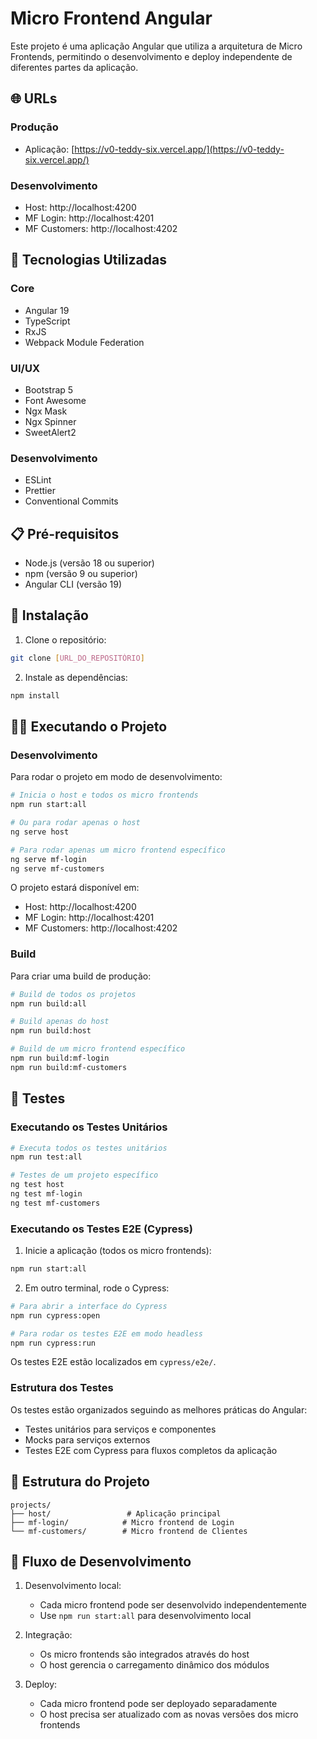 # Micro Frontend Angular

Este projeto é uma aplicação Angular que utiliza a arquitetura de Micro Frontends, permitindo o desenvolvimento e deploy independente de diferentes partes da aplicação.

## 🌐 URLs

### Produção
- Aplicação: [https://v0-teddy-six.vercel.app/](https://v0-teddy-six.vercel.app/)

### Desenvolvimento
- Host: http://localhost:4200
- MF Login: http://localhost:4201
- MF Customers: http://localhost:4202

## 🚀 Tecnologias Utilizadas

### Core
- Angular 19
- TypeScript
- RxJS
- Webpack Module Federation

### UI/UX
- Bootstrap 5
- Font Awesome
- Ngx Mask
- Ngx Spinner
- SweetAlert2

### Desenvolvimento
- ESLint
- Prettier
- Conventional Commits

## 📋 Pré-requisitos

- Node.js (versão 18 ou superior)
- npm (versão 9 ou superior)
- Angular CLI (versão 19)

## 🔧 Instalação

1. Clone o repositório:
```bash
git clone [URL_DO_REPOSITÓRIO]
```

2. Instale as dependências:
```bash
npm install
```

## 🏃‍♂️ Executando o Projeto

### Desenvolvimento

Para rodar o projeto em modo de desenvolvimento:

```bash
# Inicia o host e todos os micro frontends
npm run start:all

# Ou para rodar apenas o host
ng serve host

# Para rodar apenas um micro frontend específico
ng serve mf-login
ng serve mf-customers
```

O projeto estará disponível em:
- Host: http://localhost:4200
- MF Login: http://localhost:4201
- MF Customers: http://localhost:4202

### Build

Para criar uma build de produção:

```bash
# Build de todos os projetos
npm run build:all

# Build apenas do host
npm run build:host

# Build de um micro frontend específico
npm run build:mf-login
npm run build:mf-customers
```

## 🧪 Testes

### Executando os Testes Unitários

```bash
# Executa todos os testes unitários
npm run test:all

# Testes de um projeto específico
ng test host
ng test mf-login
ng test mf-customers
```

### Executando os Testes E2E (Cypress)

1. Inicie a aplicação (todos os micro frontends):
```bash
npm run start:all
```

2. Em outro terminal, rode o Cypress:
```bash
# Para abrir a interface do Cypress
npm run cypress:open

# Para rodar os testes E2E em modo headless
npm run cypress:run
```

Os testes E2E estão localizados em `cypress/e2e/`.

### Estrutura dos Testes

Os testes estão organizados seguindo as melhores práticas do Angular:
- Testes unitários para serviços e componentes
- Mocks para serviços externos
- Testes E2E com Cypress para fluxos completos da aplicação

## 📁 Estrutura do Projeto

```
projects/
├── host/                 # Aplicação principal
├── mf-login/            # Micro frontend de Login
└── mf-customers/        # Micro frontend de Clientes
```

## 🔄 Fluxo de Desenvolvimento

1. Desenvolvimento local:
   - Cada micro frontend pode ser desenvolvido independentemente
   - Use `npm run start:all` para desenvolvimento local

2. Integração:
   - Os micro frontends são integrados através do host
   - O host gerencia o carregamento dinâmico dos módulos

3. Deploy:
   - Cada micro frontend pode ser deployado separadamente
   - O host precisa ser atualizado com as novas versões dos micro frontends





